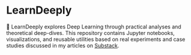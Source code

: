 # LearnDeeply
🚀 LearnDeeply explores Deep Learning through practical analyses and theoretical deep-dives. 
This repository contains Jupyter notebooks, visualizations, and reusable utilities based on real experiments and case studies discussed in my articles on [Substack](https://stefanoroybisignano.substack.com/publish/home).
